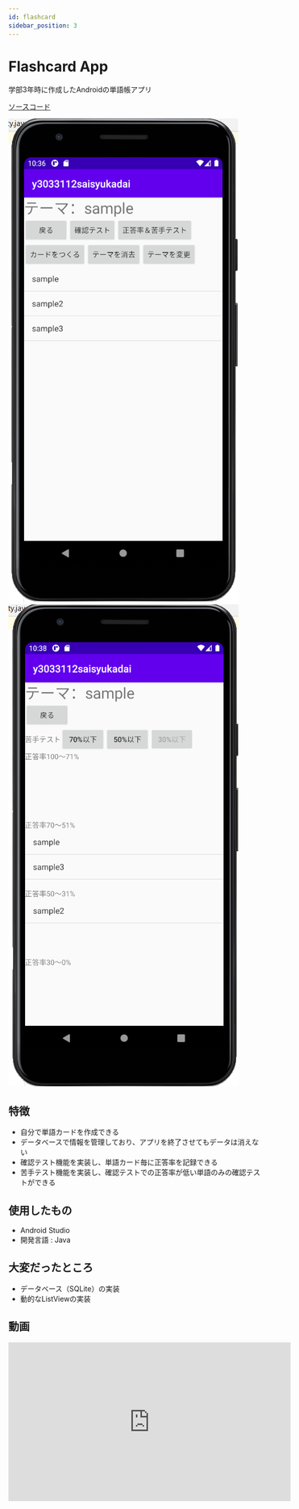 ```yaml
---
id: flashcard
sidebar_position: 3
---
```



# Flashcard App
学部3年時に作成したAndroidの単語帳アプリ

[ソースコード](https://github.com/sny0/FlashcardApp)

![flashcard](../static/img/flashcard1.png)
![flashcard](../static/img/flashcard2.png)

## 特徴
- 自分で単語カードを作成できる
- データベースで情報を管理しており、アプリを終了させてもデータは消えない
- 確認テスト機能を実装し、単語カード毎に正答率を記録できる
- 苦手テスト機能を実装し、確認テストでの正答率が低い単語のみの確認テストができる

## 使用したもの
- Android Studio
- 開発言語 : Java

## 大変だったところ
- データベース（SQLite）の実装
- 動的なListViewの実装

## 動画
<iframe width="560" height="315" src="https://www.youtube.com/embed/f055C8vfP5Q" title="YouTube video player" frameborder="0" allow="accelerometer; autoplay; clipboard-write; encrypted-media; gyroscope; picture-in-picture; web-share" allowfullscreen></iframe>